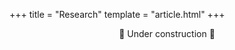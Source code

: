 +++
title = "Research"
template = "article.html"
+++

<div style="text-align: center">🚧 Under construction 🚧</div>
